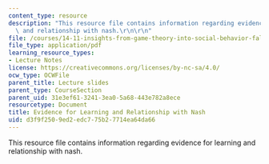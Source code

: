 ```yaml
---
content_type: resource
description: "This resource file contains information regarding evidence for learning\
  \ and relationship with nash.\r\n\r\n"
file: /courses/14-11-insights-from-game-theory-into-social-behavior-fall-2013/d3f9f2509ed2edc775b27714ea64da66_MIT14_11F13_Learning.pdf
file_type: application/pdf
learning_resource_types:
- Lecture Notes
license: https://creativecommons.org/licenses/by-nc-sa/4.0/
ocw_type: OCWFile
parent_title: Lecture slides
parent_type: CourseSection
parent_uid: 31e3ef61-3241-3ea0-5a68-443e782a8ece
resourcetype: Document
title: Evidence for Learning and Relationship with Nash
uid: d3f9f250-9ed2-edc7-75b2-7714ea64da66
---
```

This resource file contains information regarding evidence for learning and relationship with nash.

